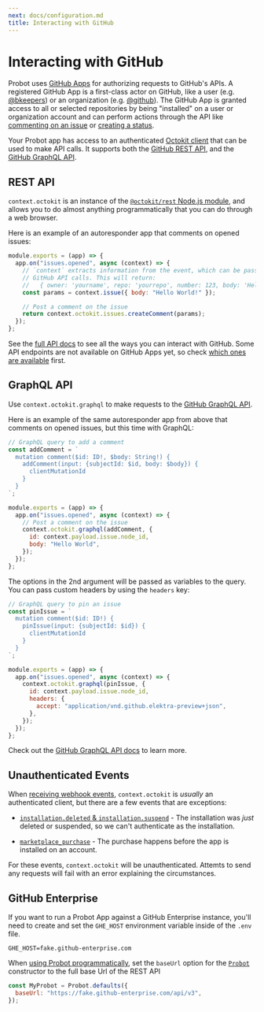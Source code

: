 ```yaml
---
next: docs/configuration.md
title: Interacting with GitHub
---
```


# Interacting with GitHub

Probot uses [GitHub Apps](https://docs.github.com/developers/apps/) for authorizing requests to GitHub's APIs. A registered GitHub App is a first-class actor on GitHub, like a user (e.g. [@bkeepers](https://github.com/bkeepers)) or an organization (e.g. [@github](https://github.com/github)). The GitHub App is granted access to all or selected repositories by being "installed" on a user or organization account and can perform actions through the API like [commenting on an issue](https://docs.github.com/rest/reference/issues#create-an-issue-comment) or [creating a status](https://docs.github.com/rest/reference/repos#create-a-commit-status).

Your Probot app has access to an authenticated [Octokit client](https://octokit.github.io/rest.js/) that can be used to make API calls. It supports both the [GitHub REST API](https://docs.github.com/rest), and the [GitHub GraphQL API](https://docs.github.com/graphql).

## REST API

`context.octokit` is an instance of the [`@octokit/rest` Node.js module](https://github.com/octokit/rest.js#readme), and allows you to do almost anything programmatically that you can do through a web browser.

Here is an example of an autoresponder app that comments on opened issues:

```js
module.exports = (app) => {
  app.on("issues.opened", async (context) => {
    // `context` extracts information from the event, which can be passed to
    // GitHub API calls. This will return:
    //   { owner: 'yourname', repo: 'yourrepo', number: 123, body: 'Hello World! }
    const params = context.issue({ body: "Hello World!" });

    // Post a comment on the issue
    return context.octokit.issues.createComment(params);
  });
};
```

See the [full API docs](https://octokit.github.io/rest.js/) to see all the ways you can interact with GitHub. Some API endpoints are not available on GitHub Apps yet, so check [which ones are available](https://docs.github.com/en/rest/overview/endpoints-available-for-github-apps) first.

## GraphQL API

Use `context.octokit.graphql` to make requests to the [GitHub GraphQL API](https://docs.github.com/en/graphql).

Here is an example of the same autoresponder app from above that comments on opened issues, but this time with GraphQL:

```js
// GraphQL query to add a comment
const addComment = `
  mutation comment($id: ID!, $body: String!) {
    addComment(input: {subjectId: $id, body: $body}) {
      clientMutationId
    }
  }
`;

module.exports = (app) => {
  app.on("issues.opened", async (context) => {
    // Post a comment on the issue
    context.octokit.graphql(addComment, {
      id: context.payload.issue.node_id,
      body: "Hello World",
    });
  });
};
```

The options in the 2nd argument will be passed as variables to the query. You can pass custom headers by using the `headers` key:

```js
// GraphQL query to pin an issue
const pinIssue = `
  mutation comment($id: ID!) {
    pinIssue(input: {subjectId: $id}) {
      clientMutationId
    }
  }
`;

module.exports = (app) => {
  app.on("issues.opened", async (context) => {
    context.octokit.graphql(pinIssue, {
      id: context.payload.issue.node_id,
      headers: {
        accept: "application/vnd.github.elektra-preview+json",
      },
    });
  });
};
```

Check out the [GitHub GraphQL API docs](https://docs.github.com/en/graphql) to learn more.

## Unauthenticated Events

When [receiving webhook events](/docs/webhooks), `context.octokit` is _usually_ an authenticated client, but there are a few events that are exceptions:

- [`installation.deleted` & `installation.suspend`](https://docs.github.com/en/developers/webhooks-and-events/webhook-events-and-payloads#installation) - The installation was _just_ deleted or suspended, so we can't authenticate as the installation.

- [`marketplace_purchase`](https://docs.github.com/en/developers/webhooks-and-events/webhook-events-and-payloads#marketplace_purchase) - The purchase happens before the app is installed on an account.

For these events, `context.octokit` will be unauthenticated. Attemts to send any requests will fail with an error explaining the circumstances.

## GitHub Enterprise

If you want to run a Probot App against a GitHub Enterprise instance, you'll need to create and set the `GHE_HOST` environment variable inside of the `.env` file.

```
GHE_HOST=fake.github-enterprise.com
```

When [using Probot programmatically](/docs/development/#run-probot-programmatically), set the `baseUrl` option for the [`Probot`](https://probot.github.io/api/latest/classes/probot.Probot.html) constructor to the full base Url of the REST API

```js
const MyProbot = Probot.defaults({
  baseUrl: "https://fake.github-enterprise.com/api/v3",
});
```
